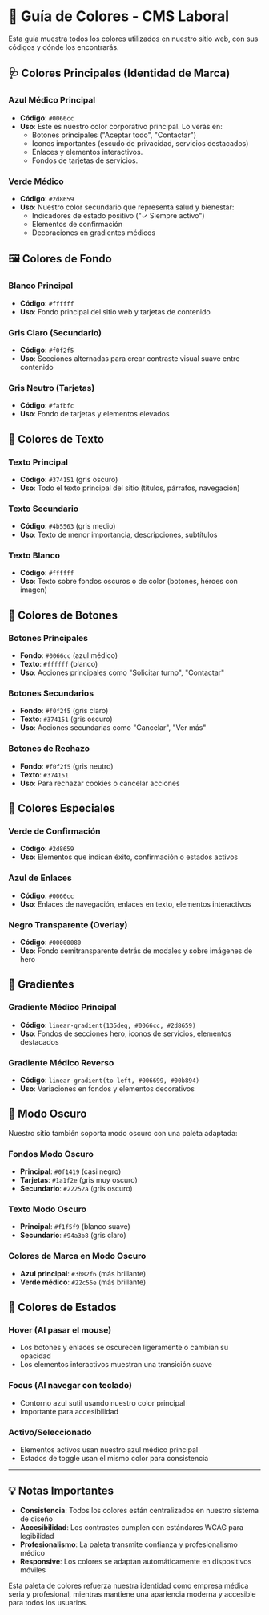 # 🎨 Guía de Colores - CMS Laboral

Esta guía muestra todos los colores utilizados en nuestro sitio web, con sus códigos y dónde los encontrarás.

## 🩺 Colores Principales (Identidad de Marca)

### Azul Médico Principal
- **Código**: `#0066cc`
- **Uso**: Este es nuestro color corporativo principal. Lo verás en:
  - Botones principales ("Aceptar todo", "Contactar")
  - Iconos importantes (escudo de privacidad, servicios destacados)
  - Enlaces y elementos interactivos.
  - Fondos de tarjetas de servicios.

### Verde Médico
- **Código**: `#2d8659`
- **Uso**: Nuestro color secundario que representa salud y bienestar:
  - Indicadores de estado positivo ("✓ Siempre activo")
  - Elementos de confirmación
  - Decoraciones en gradientes médicos

## 🖼️ Colores de Fondo

### Blanco Principal
- **Código**: `#ffffff`
- **Uso**: Fondo principal del sitio web y tarjetas de contenido

### Gris Claro (Secundario)
- **Código**: `#f0f2f5`
- **Uso**: Secciones alternadas para crear contraste visual suave entre contenido

### Gris Neutro (Tarjetas)
- **Código**: `#fafbfc`
- **Uso**: Fondo de tarjetas y elementos elevados

## 📝 Colores de Texto

### Texto Principal
- **Código**: `#374151` (gris oscuro)
- **Uso**: Todo el texto principal del sitio (títulos, párrafos, navegación)

### Texto Secundario
- **Código**: `#4b5563` (gris medio)
- **Uso**: Texto de menor importancia, descripciones, subtítulos

### Texto Blanco
- **Código**: `#ffffff`
- **Uso**: Texto sobre fondos oscuros o de color (botones, héroes con imagen)

## 🔘 Colores de Botones

### Botones Principales
- **Fondo**: `#0066cc` (azul médico)
- **Texto**: `#ffffff` (blanco)
- **Uso**: Acciones principales como "Solicitar turno", "Contactar"

### Botones Secundarios
- **Fondo**: `#f0f2f5` (gris claro)
- **Texto**: `#374151` (gris oscuro)
- **Uso**: Acciones secundarias como "Cancelar", "Ver más"

### Botones de Rechazo
- **Fondo**: `#f0f2f5` (gris neutro)
- **Texto**: `#374151`
- **Uso**: Para rechazar cookies o cancelar acciones

## 🌟 Colores Especiales

### Verde de Confirmación
- **Código**: `#2d8659`
- **Uso**: Elementos que indican éxito, confirmación o estados activos

### Azul de Enlaces
- **Código**: `#0066cc`
- **Uso**: Enlaces de navegación, enlaces en texto, elementos interactivos

### Negro Transparente (Overlay)
- **Código**: `#00000080`
- **Uso**: Fondo semitransparente detrás de modales y sobre imágenes de hero

## 🎨 Gradientes

### Gradiente Médico Principal
- **Código**: `linear-gradient(135deg, #0066cc, #2d8659)`
- **Uso**: Fondos de secciones hero, iconos de servicios, elementos destacados

### Gradiente Médico Reverso
- **Código**: `linear-gradient(to left, #006699, #00b894)`
- **Uso**: Variaciones en fondos y elementos decorativos

## 🌙 Modo Oscuro

Nuestro sitio también soporta modo oscuro con una paleta adaptada:

### Fondos Modo Oscuro
- **Principal**: `#0f1419` (casi negro)
- **Tarjetas**: `#1a1f2e` (gris muy oscuro)
- **Secundario**: `#22252a` (gris oscuro)

### Texto Modo Oscuro
- **Principal**: `#f1f5f9` (blanco suave)
- **Secundario**: `#94a3b8` (gris claro)

### Colores de Marca en Modo Oscuro
- **Azul principal**: `#3b82f6` (más brillante)
- **Verde médico**: `#22c55e` (más brillante)

## 📱 Colores de Estados

### Hover (Al pasar el mouse)
- Los botones y enlaces se oscurecen ligeramente o cambian su opacidad
- Los elementos interactivos muestran una transición suave

### Focus (Al navegar con teclado)
- Contorno azul sutil usando nuestro color principal
- Importante para accesibilidad

### Activo/Seleccionado
- Elementos activos usan nuestro azul médico principal
- Estados de toggle usan el mismo color para consistencia

---

## 💡 Notas Importantes

- **Consistencia**: Todos los colores están centralizados en nuestro sistema de diseño
- **Accesibilidad**: Los contrastes cumplen con estándares WCAG para legibilidad
- **Profesionalismo**: La paleta transmite confianza y profesionalismo médico
- **Responsive**: Los colores se adaptan automáticamente en dispositivos móviles

Esta paleta de colores refuerza nuestra identidad como empresa médica seria y profesional, mientras mantiene una apariencia moderna y accesible para todos los usuarios.